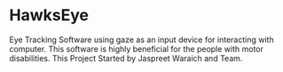 # HawksEye
Eye Tracking Software using gaze as an input device for interacting with computer.
This software is highly beneficial for the people with motor disabilities.
This Project Started by Jaspreet Waraich and Team.

